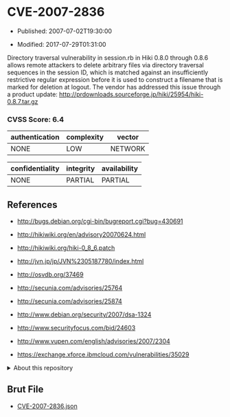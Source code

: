 # CVE-2007-2836

- Published: 2007-07-02T19:30:00

- Modified: 2017-07-29T01:31:00

Directory traversal vulnerability in session.rb in Hiki 0.8.0 through 0.8.6 allows remote attackers to delete arbitrary files via directory traversal sequences in the session ID, which is matched against an insufficiently restrictive regular expression before it is used to construct a filename that is marked for deletion at logout. The vendor has addressed this issue through a product update: http://prdownloads.sourceforge.jp/hiki/25954/hiki-0.8.7.tar.gz



### CVSS Score: **6.4**

| authentication | complexity | vector |
| --- | --- | --- |
| NONE | LOW | NETWORK |

| confidentiality | integrity | availability |
| --- | --- | --- |
| NONE | PARTIAL | PARTIAL |

## References

* http://bugs.debian.org/cgi-bin/bugreport.cgi?bug=430691

* http://hikiwiki.org/en/advisory20070624.html

* http://hikiwiki.org/hiki-0_8_6.patch

* http://jvn.jp/jp/JVN%2305187780/index.html

* http://osvdb.org/37469

* http://secunia.com/advisories/25764

* http://secunia.com/advisories/25874

* http://www.debian.org/security/2007/dsa-1324

* http://www.securityfocus.com/bid/24603

* http://www.vupen.com/english/advisories/2007/2304

* https://exchange.xforce.ibmcloud.com/vulnerabilities/35029

<details>
<summary>About this repository</summary> 

  This repository is part of the project [Live Hack CVE](https://github.com/Live-Hack-CVE). Main website can be found [www.live-hack.org](https://www.live-hack.org) 
  
  Made by [Sn0wAlice](https://github.com/Sn0wAlice) for the people that care about security and need to have a feed of the latest CVEs. Hope you enjoy it, don't forget to star the repo and follow me on [Twitter](https://twitter.com/Sn0wAlice) and [Github](https://github.com/Sn0wAlice). And that is my [personnal website](https://www.alice-snow.me/)

  - [Home Page](https://github.com/Live-Hack-CVE)
  - [Framework](https://github.com/Live-Hack-CVE/cve-framework)
  - [CVE database](https://github.com/Live-Hack-CVE/full_database)
  - [Changelog](https://github.com/Live-Hack-CVE/Changelog)
</details>

## Brut File

* [CVE-2007-2836.json](https://raw.githubusercontent.com/Live-Hack-CVE/full_database/main/cves/2007/CVE-2007-2836.json)

